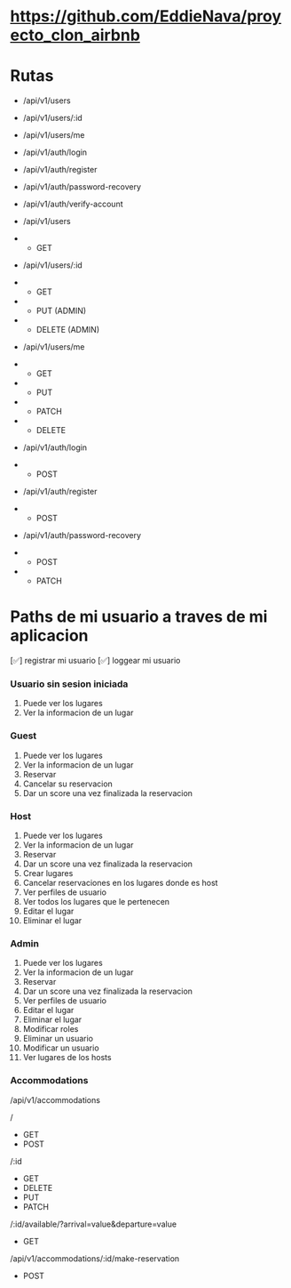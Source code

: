 # https://github.com/EddieNava/proyecto_clon_airbnb

# Rutas

- /api/v1/users
- /api/v1/users/:id
- /api/v1/users/me

- /api/v1/auth/login
- /api/v1/auth/register
- /api/v1/auth/password-recovery
- /api/v1/auth/verify-account

- /api/v1/users
- - GET 

- /api/v1/users/:id
- - GET  
- - PUT (ADMIN)
- - DELETE (ADMIN)

- /api/v1/users/me
- - GET
- - PUT
- - PATCH
- - DELETE

- /api/v1/auth/login
- - POST

- /api/v1/auth/register
- - POST

- /api/v1/auth/password-recovery
- - POST 
- - PATCH

# Paths de mi usuario a traves de  mi aplicacion

[✅] registrar mi usuario
[✅] loggear mi usuario

### Usuario sin sesion iniciada

1. Puede ver los lugares
2. Ver la informacion de un lugar

### Guest

1. Puede ver los lugares
2. Ver la informacion de un lugar
3. Reservar
4. Cancelar su reservacion
5. Dar un score una vez finalizada la reservacion

### Host

1. Puede ver los lugares
2. Ver la informacion de un lugar
3. Reservar
4. Dar un score una vez finalizada la reservacion
5. Crear lugares
6. Cancelar reservaciones en los lugares donde es host
7. Ver perfiles de usuario
8. Ver todos los lugares que le pertenecen
9. Editar el lugar
10. Eliminar el lugar

### Admin

1. Puede ver los lugares
2. Ver la informacion de un lugar
3. Reservar
4. Dar un score una vez finalizada la reservacion
5. Ver perfiles de usuario
6. Editar el lugar
7. Eliminar el lugar
8. Modificar roles
9. Eliminar un usuario
10. Modificar un usuario
11. Ver lugares de los hosts


### Accommodations

/api/v1/accommodations

/
- GET
- POST

/:id
- GET
- DELETE
- PUT
- PATCH

/:id/available/?arrival=value&departure=value
- GET 

/api/v1/accommodations/:id/make-reservation
- POST
